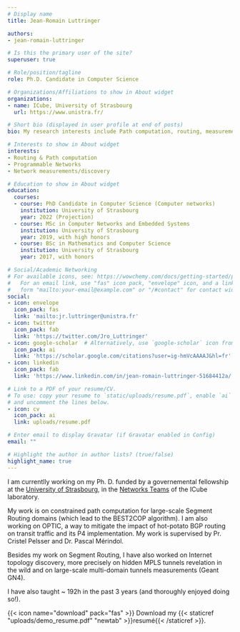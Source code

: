 ```yaml
---
# Display name
title: Jean-Romain Luttringer

authors:
- jean-romain-luttringer

# Is this the primary user of the site?
superuser: true

# Role/position/tagline
role: Ph.D. Candidate in Computer Science

# Organizations/Affiliations to show in About widget
organizations:
- name: ICube, University of Strasbourg
  url: https://www.unistra.fr/

# Short bio (displayed in user profile at end of posts)
bio: My research interests include Path computation, routing, measurements and programmable networks.

# Interests to show in About widget
interests:
- Routing & Path computation
- Programmable Networks
- Network measurements/discovery

# Education to show in About widget
education:
  courses:
  - course: PhD Candidate in Computer Science (Computer networks)
    institution: University of Strasbourg
    year: 2022 (Projection)
  - course: MSc in Computer Networks and Embedded Systems
    institution: University of Strasbourg
    year: 2019, with high honors
  - course: BSc in Mathematics and Computer Science
    institution: University of Strasbourg
    year: 2017, with honors

# Social/Academic Networking
# For available icons, see: https://wowchemy.com/docs/getting-started/page-builder/#icons
#   For an email link, use "fas" icon pack, "envelope" icon, and a link in the
#   form "mailto:your-email@example.com" or "/#contact" for contact widget.
social:
- icon: envelope
  icon_pack: fas
  link: 'mailto:jr.luttringer@unistra.fr'
- icon: twitter
  icon_pack: fab
  link: 'https://twitter.com/Jro_Luttringer'
- icon: google-scholar  # Alternatively, use `google-scholar` icon from `ai` icon pack
  icon_pack: ai
  link: 'https://scholar.google.com/citations?user=ig-hmVcAAAAJ&hl=fr'
- icon: linkedin
  icon_pack: fab
  link: 'https://www.linkedin.com/in/jean-romain-luttringer-51684412a/'

# Link to a PDF of your resume/CV.
# To use: copy your resume to `static/uploads/resume.pdf`, enable `ai` icons in `params.toml`, 
# and uncomment the lines below.
- icon: cv
  icon_pack: ai
  link: uploads/resume.pdf

# Enter email to display Gravatar (if Gravatar enabled in Config)
email: ""

# Highlight the author in author lists? (true/false)
highlight_name: true
---
```



I am currentlly working on my Ph. D. funded by a governemental fellowship at the [University of Strasbourg](https://www.unistra.fr/), in the [Networks Teams](https://reseaux.icube.unistra.fr/en/index.php/Home) of the ICube laboratory. 

My work is on constrained path computation for large-scale Segment Routing domains (which lead to the BEST2COP algorithm).
I am also working on OPTIC, a way to mitigate the impact of hot-potato BGP routing on transit traffic and its P4 implementation. My work is supervised by Pr. Cristel Pelsser and Dr. Pascal Mérindol.

Besides my work on Segment Routing, I have also worked on Internet topology discovery, more precisely on hidden MPLS tunnels revelation in the wild and on large-scale multi-domain tunnels measurements (Geant GN4).

I have also taught ~ 192h in the past 3 years (and thoroughly enjoyed doing so!).


{{< icon name="download" pack="fas" >}} Download my {{< staticref "uploads/demo_resume.pdf" "newtab" >}}resumé{{< /staticref >}}.
